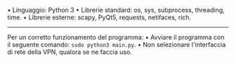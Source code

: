 • Linguaggio: Python 3
• Librerie standard: os, sys, subprocess, threading, time.
• Librerie esterne: scapy, PyQt5, requests, netifaces, rich.

---

Per un corretto funzionamento del programma:
• Avviare il programma con il seguente comando: `sudo python3 main.py`.
•  Non selezionare l'interfaccia di rete della VPN, qualora se ne faccia uso.
